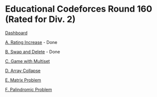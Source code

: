 # Educational Codeforces Round 160 (Rated for Div. 2)

[Dashboard](https://codeforces.com/contest/1913)

[A. Rating Increase](https://codeforces.com/contest/1913/problem/A) - Done

[B. Swap and Delete](https://codeforces.com/contest/1913/problem/B) - Done

[C. Game with Multiset](https://codeforces.com/contest/1913/problem/C)

[D. Array Collapse](https://codeforces.com/contest/1913/problem/D)

[E. Matrix Problem](https://codeforces.com/contest/1913/problem/E)

[F. Palindromic Problem](https://codeforces.com/contest/1913/problem/F)
